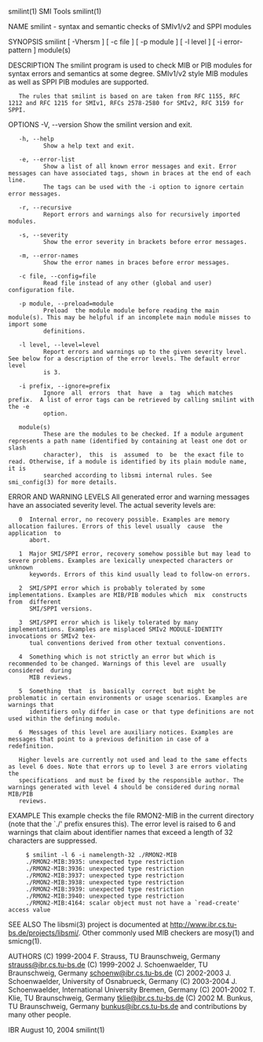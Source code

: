 smilint(1)                                                           SMI Tools                                                          smilint(1)

NAME
       smilint - syntax and semantic checks of SMIv1/v2 and SPPI modules

SYNOPSIS
       smilint [ -Vhersm ] [ -c file ] [ -p module ] [ -l level ] [ -i error-pattern ] module(s)

DESCRIPTION
       The smilint program is used to check MIB or PIB modules for syntax errors and semantics at some degree.  SMIv1/v2 style MIB modules as well
       as SPPI PIB modules are supported.

       The rules that smilint is based on are taken from RFC 1155, RFC 1212 and RFC 1215 for SMIv1, RFCs 2578-2580 for SMIv2, RFC 3159 for SPPI.

OPTIONS
       -V, --version
              Show the smilint version and exit.

       -h, --help
              Show a help text and exit.

       -e, --error-list
              Show a list of all known error messages and exit. Error messages can have associated tags, shown in braces at the end of each  line.
              The tags can be used with the -i option to ignore certain error messages.

       -r, --recursive
              Report errors and warnings also for recursively imported modules.

       -s, --severity
              Show the error severity in brackets before error messages.

       -m, --error-names
              Show the error names in braces before error messages.

       -c file, --config=file
              Read file instead of any other (global and user) configuration file.

       -p module, --preload=module
              Preload  the module module before reading the main module(s). This may be helpful if an incomplete main module misses to import some
              definitions.

       -l level, --level=level
              Report errors and warnings up to the given severity level.  See below for a description of the error levels. The default error level
              is 3.

       -i prefix, --ignore=prefix
              Ignore  all  errors  that  have  a  tag  which matches prefix.  A list of error tags can be retrieved by calling smilint with the -e
              option.

       module(s)
              These are the modules to be checked. If a module argument represents a path name (identified by containing at least one dot or slash
              character),  this  is  assumed  to  be  the exact file to read. Otherwise, if a module is identified by its plain module name, it is
              searched according to libsmi internal rules. See smi_config(3) for more details.

ERROR AND WARNING LEVELS
       All generated error and warning messages have an associated severity level.  The actual severity levels are:

       0  Internal error, no recovery possible. Examples are memory allocation failures. Errors of this level usually  cause  the  application  to
          abort.

       1  Major SMI/SPPI error, recovery somehow possible but may lead to severe problems. Examples are lexically unexpected characters or unknown
          keywords. Errors of this kind usually lead to follow-on errors.

       2  SMI/SPPI error which is probably tolerated by some implementations. Examples are MIB/PIB modules which  mix  constructs  from  different
          SMI/SPPI versions.

       3  SMI/SPPI error which is likely tolerated by many implementations. Examples are misplaced SMIv2 MODULE-IDENTITY invocations or SMIv2 tex‐
          tual conventions derived from other textual conventions.

       4  Something which is not strictly an error but which is recommended to be changed. Warnings of this level are  usually  considered  during
          MIB reviews.

       5  Something  that  is  basically  correct  but might be problematic in certain environments or usage scenarios. Examples are warnings that
          identifiers only differ in case or that type definitions are not used within the defining module.

       6  Messages of this level are auxiliary notices. Examples are messages that point to a previous definition in case of a redefinition.

       Higher levels are currently not used and lead to the same effects as level 6 does. Note that errors up to level 3 are errors violating  the
       specifications  and must be fixed by the responsible author. The warnings generated with level 4 should be considered during normal MIB/PIB
       reviews.

EXAMPLE
       This example checks the file RMON2-MIB in the current directory (note that the `./' prefix ensures this). The error level is  raised  to  6
       and warnings that claim about identifier names that exceed a length of 32 characters are suppressed.

         $ smilint -l 6 -i namelength-32 ./RMON2-MIB
         ./RMON2-MIB:3935: unexpected type restriction
         ./RMON2-MIB:3936: unexpected type restriction
         ./RMON2-MIB:3937: unexpected type restriction
         ./RMON2-MIB:3938: unexpected type restriction
         ./RMON2-MIB:3939: unexpected type restriction
         ./RMON2-MIB:3940: unexpected type restriction
         ./RMON2-MIB:4164: scalar object must not have a `read-create' access value

SEE ALSO
       The  libsmi(3)  project  is  documented  at  http://www.ibr.cs.tu-bs.de/projects/libsmi/.  Other commonly used MIB checkers are mosy(1) and
       smicng(1).

AUTHORS
       (C) 1999-2004 F. Strauss, TU Braunschweig, Germany <strauss@ibr.cs.tu-bs.de>
       (C) 1999-2002 J. Schoenwaelder, TU Braunschweig, Germany <schoenw@ibr.cs.tu-bs.de>
       (C) 2002-2003 J. Schoenwaelder, University of Osnabrueck, Germany
       (C) 2003-2004 J. Schoenwaelder, International University Bremen, Germany
       (C) 2001-2002 T. Klie, TU Braunschweig, Germany <tklie@ibr.cs.tu-bs.de>
       (C) 2002 M. Bunkus, TU Braunschweig, Germany <bunkus@ibr.cs.tu-bs.de>
       and contributions by many other people.

IBR                                                               August 10, 2004                                                       smilint(1)
